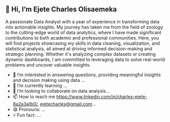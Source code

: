 ## 👋 Hi, I’m Ejete Charles Olisaemeka
 A passionate Data Analyst with a year of experience in transforming data into actionable insights. My journey has taken me from the field of zoology to the cutting-edge world of data analytics, where I have made significant contributions to both academic and professional communities. Here, you will find projects showcasing my skills in data cleaning, visualization, and statistical analysis, all aimed at driving informed decision-making and strategic planning. Whether it's analyzing complex datasets or creating dynamic dashboards, I am committed to leveraging data to solve real-world problems and uncover valuable insights.
- 👀 I’m interested in answering questions, providing meaningful insights and decision making using data ...
- 🌱 I’m currently learning ...
- 💞️ I’m looking to collaborate on data analysis...
- 📫 How to reach me https://www.linkedin.com/in/charles-ejete-8a2a3a1b0/, ejetecharles@gmail.com...
- 😄 Pronouns: ...
- ⚡ Fun fact: ...

<!---
Olisa123456/Olisa123456 is a ✨ special ✨ repository because its `README.md` (this file) appears on your GitHub profile.
You can click the Preview link to take a look at your changes.
--->
